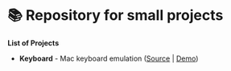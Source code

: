 # 📚 Repository for small projects

**List of Projects**
* **Keyboard** - Mac keyboard emulation ([Source](https://github.com/iCherya/Sandbox/tree/master/Keyboard) | [Demo](https://icherya.github.io/Sandbox/Keyboard/))
